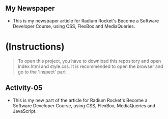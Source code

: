 ## My Newspaper

- This is my newspaper article for Radium Rocket's Become a Software Developer Course, using CSS, FlexBox and MediaQueries.

# (**Instructions**)

> To open this project, you have to download this repository and open index.html and style.css. It is recommended to open the browser and go to the 'inspect' part

## Activity-05

- This is my new part of the article for Radium Rocket's Become a Software Developer Course, using CSS, FlexBox, MediaQueries and JavaScript.
